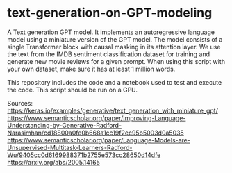 # text-generation-on-GPT-modeling
A Text generation GPT model. It implements an autoregressive language model using a miniature version of the GPT model. The model consists of a single Transformer block with causal masking in its attention layer. We use the text from the IMDB sentiment classification dataset for training and generate new movie reviews for a given prompt. When using this script with your own dataset, make sure it has at least 1 million words.

This repository includes the code and a notebook used to test and execute the code. This script should be run on a GPU.

Sources:</n>
https://keras.io/examples/generative/text_generation_with_miniature_gpt/ </n>
https://www.semanticscholar.org/paper/Improving-Language-Understanding-by-Generative-Radford-Narasimhan/cd18800a0fe0b668a1cc19f2ec95b5003d0a5035 </n>
https://www.semanticscholar.org/paper/Language-Models-are-Unsupervised-Multitask-Learners-Radford-Wu/9405cc0d6169988371b2755e573cc28650d14dfe </n>
https://arxiv.org/abs/2005.14165 </n>
